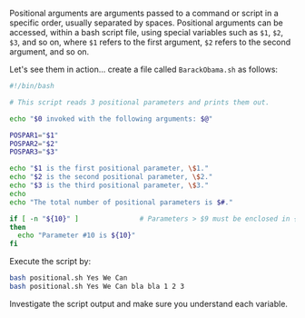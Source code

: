 Positional arguments are arguments passed to a command or script in a specific order, usually separated by spaces. Positional arguments can be accessed, within a bash script file, using special variables such as `$1`, `$2`, `$3`, and so on, where `$1` refers to the first argument, `$2` refers to the second argument, and so on.

Let's see them in action... create a file called `BarackObama.sh` as follows:
```bash
#!/bin/bash

# This script reads 3 positional parameters and prints them out.

echo "$0 invoked with the following arguments: $@"

POSPAR1="$1"
POSPAR2="$2"
POSPAR3="$3"

echo "$1 is the first positional parameter, \$1."
echo "$2 is the second positional parameter, \$2."
echo "$3 is the third positional parameter, \$3."
echo
echo "The total number of positional parameters is $#."

if [ -n "${10}" ]               # Parameters > $9 must be enclosed in {brackets}.
then
  echo "Parameter #10 is ${10}"
fi
```
Execute the script by:
```bash
bash positional.sh Yes We Can 
bash positional.sh Yes We Can bla bla 1 2 3
```
Investigate the script output and make sure you understand each variable. 
